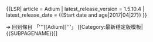 {{LSR|
 article = Adium
| latest_release_version = 1.5.10.4
| latest_release_date = {{Start date and age|2017|04|27}}
}}<noinclude>

➔ 回到條目 「'''[[Adium]]'''」
[[Category:最新穩定版模板|{{SUBPAGENAME}}]]

</noinclude>